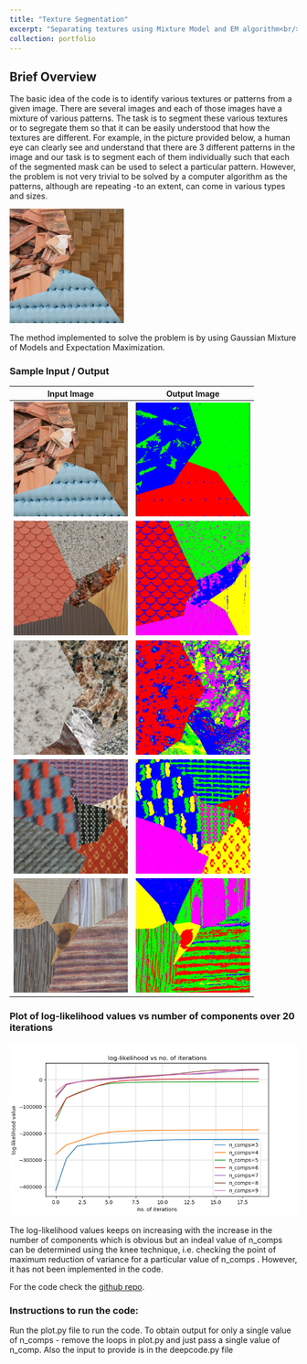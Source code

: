 ```yaml
---
title: "Texture Segmentation"
excerpt: "Separating textures using Mixture Model and EM algorithm<br/><img src='/images/test_ip/tm1_1_1.png'><img src='https://github.com/deepayanbardhan/TextureSegmentation/blob/master/test_op/test1r.png'>"
collection: portfolio
---
```


## Brief Overview

The basic idea of the code is to identify various textures or patterns from a given image. There are several images and each of those images have a mixture of various patterns. The task is to segment these various textures or to segregate them so that it can be easily understood that how the textures are different. For example, in the picture provided below, a human eye can clearly see and understand that there are 3 different patterns in the image and our task is to segment each of them individually such that each of the segmented mask can be used to select a particular pattern. However, the problem is not very trivial to be solved by a computer algorithm as the patterns, although are repeating -to an extent, can come in various types and sizes.

<img src="/images/test_ip/tm1_1_1.png" width="200">

The method implemented to solve the problem is by using Gaussian Mixture of Models and Expectation Maximization.

### Sample Input / Output

Input Image           |  Output Image
:-------------------------:|:-------------------------:
<img src="/images/test_ip/tm1_1_1.png" width="200">   |  <img src="https://github.com/deepayanbardhan/TextureSegmentation/blob/master/test_op/test1r.png" width="200"> 
<img src="/images/test_ip/tm3_1_1.png" width="200">  |  <img src="/images/test_op/test3.png" width="200">
<img src="/images/test_ip/tm18_1_1.png" width="200">  |  <img src="/images/test_op/test18.png" width="200">
<img src="/images/test_ip/tm19_1_1.png" width="200">  |  <img src="/images/test_op/test19.png" width="200">
<img src="/images/test_ip/tm20_1_1.png" width="200">  |  <img src="/images/test_op/test20.png" width="200">

### Plot of log-likelihood values vs number of components over 20 iterations

<img src="/images/test_op/llhvsnoi1.png" width="600">

The log-likelihood values keeps on increasing with the increase in the number of components which is obvious but an indeal value of n_comps can be determined using the knee technique, i.e. checking the point of maximum reduction of variance for a particular value of n_comps . However, it has not been implemented in the code.

For the code check the [github repo](https://github.com/deepayanbardhan/TextureSegmentation).

### Instructions to run the code:

Run the plot.py file to run the code. To obtain output for only a single value of n_comps - remove the loops in plot.py and just pass a single value of n_comp. Also the input to provide is in the deepcode.py file
